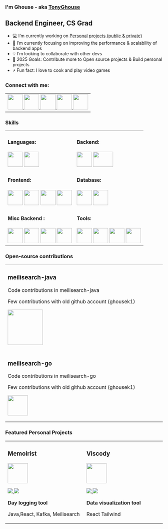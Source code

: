 ###  I'm Ghouse - aka [TonyGhouse][website]

## Backend Engineer, CS Grad

- :computer: I’m currently working on [Personal projects (public & private)][gitprojects]
- :blue_book: I’m currently focusing on improving the performance & scalability of backend apps
- :bulb: I’m looking to collaborate with other devs
- :dart: 2025 Goals: Contribute more to Open source projects & Build personal projects
- ⚡ Fun fact: I love to cook and play video games

### Connect with me:
<div align="left">
<table>
<tr>
<td >

<a href="https://tonyghouse.com" target="_blank">
 <img id="website" src="https://i.imgur.com/tkHdNZ5.png" style=" height:3rem; width:3rem;">
</a>
<a href="mailto:tonyghouseofficial@gmail.com" target="_blank">
 <img id="mail" src="https://imgur.com/nqb4Dei.png" style=" height:3rem; width:3rem;">
</a>
<a href="https://linkedin.com/in/tonyghouse" target="_blank">
 <img id="linkedin" src="https://imgur.com/vWtkuDt.png" style=" height:3rem; width:3rem;">
</a>
<a href="https://twitter.com/tonyghouse" target="_blank">
 <img id="twitter" src="https://imgur.com/JrUPgDO.png" style=" height:3rem; width:3rem;">
</a>
<a href="https://dev.to/tonyghouse" target="_blank">
 <img id="devto" src="https://imgur.com/74HbRWy.png" style=" height:3rem; width:3rem;">
</a>
</td>
</tr>                                                                
</table> 

### Skills
<div align="left">
<table>
<tr>
<td width="50%">
<h4 align="left" style="padding-top: 0rem;" style="padding-top: 0rem;">Languages: </h4>
<div class="languages" align="left">
 <img id="java" src="https://i.imgur.com/Jo53EBW.png" style=" height:3rem; width:3rem;" />
 <img id="javascript" src="https://i.imgur.com/5hNz5aK.png" style=" height:3rem; width:3rem;" />
</div>
</td>
<td width="50%">
<h4 align="left" style="padding-top: 0rem;">Backend: </h4>
<div class="backend" align="left">
<img id="spring" src="https://i.imgur.com/qklW6S0.png" style=" height:3rem; width:3rem;" />
<img id="nodejs" src="https://i.imgur.com/7VcBM30.png" style=" height:3rem; width:4rem;" />
</div>
</td>
</tr> 
<tr>
<td width="50%">
<h4 align="left" style="padding-top: 0rem;">Frontend: </h4>
<div class="frontend" align="left">
 <img id="html" src="https://i.imgur.com/o9xnRon.png" style=" height:3rem; width:3rem;" />
 <img id="css" src="https://i.imgur.com/rMcoxVs.png" style=" height:3rem; width:3rem;" />
 <img id="javascript-lang" src="https://i.imgur.com/5hNz5aK.png" style=" height:3rem; width:3rem;" />
 <img id="reactjs" src="https://i.imgur.com/z11NJXf.png" style=" height:3rem; width:3rem;" />
</div>
</td>
<td width="50%">
<h4 align="left" style="padding-top: 0rem;">Database:</h4>
<div class="database" align="left">
 <img id="postgres" src="https://i.imgur.com/hdiAjCO.png" style=" height:3rem; width:3rem;" />
 <img id="mongodb" src="https://i.imgur.com/PKizqpB.png" style=" height:3rem; width:3rem;" />
</div>
</td>
</tr>  
<tr>
<td width="50%">
<h4 align="left" style="padding-top: 0rem;">Misc Backend : </h4>
<div class="misc-backend" align="left">
 <img id="redis" src="https://i.imgur.com/Ioc4n7r.png" style=" height:3rem; width:3rem;" />
 <img id="kafka" src="https://i.imgur.com/izo7hST.png" style=" height:3rem; width:3rem;" />
 <img id="graphql" src="https://i.imgur.com/Ww90JlQ.png" style=" height:3rem; width:3rem;" />
  <img id="meilisearch" src="https://i.imgur.com/MipR564.png" style=" height:3rem; width:3rem;" />
</div>
</td>
<td width="50%">
<h4 align="left" style="padding-top: 0rem;">Tools:</h4>
<div class="misc-tools" align="left">
 <img  id="terminal" src="https://i.imgur.com/MsSU2TW.png" style=" height:3rem; width:3rem;" />
 <img id="git" src="https://i.imgur.com/sSMirOH.png" style=" height:3rem; width:3rem;" />
 <img id="docker" src="https://i.imgur.com/lZmTmY3.png" style=" height:3rem; width:3rem;" />
 <img id="kubernetes" src="https://i.imgur.com/lh4tOgd.png" style=" height:3rem; width:3rem;" />
</div>
</td>
</tr>                                                               
</table> 

### Open-source contributions
<div align="left">
<table>
<tr>
<td width="80%">
<h3 align="left">meilisearch-java  </h3>
<div align="left">
<p> Code contributions in meilisearch-java</p>
<p> Few contributions with old github account (ghousek1) </p>
<a href="https://github.com/meilisearch/meilisearch-java" target="_blank">
<img src="https://i.imgur.com/MipR564.png" style="width: 7rem;"></a>
<p>
</p>
</div>
</td>
</tr>     

<tr>
<td width="80%">
<h3 align="left">meilisearch-go</h3>
<div align="left">
<p> Code contributions in meilisearch-go </p>
<p> Few contributions with old github account (ghousek1) </p>
<a href="https://github.com/meilisearch/meilisearch-go" target="_blank">
<img src="https://i.imgur.com/MipR564.png" style="height: 4rem; width: 4rem;"></a>
<p>
</p>
</div>
</td>
</tr>  
</table> 

### Featured Personal Projects
<div align="left">
<table>
<tr>
<td width="40%">
<h3 align="left">Memoirist</h3>
<div align="left">
<a href="https://github.com/tonyghouse/memoirist" target="_blank">
<img src="https://i.imgur.com/HORIxZj.png" style="height: 4rem; width: 4rem;" ></a>
<p>
<a href="https://github.com/tonyghouse/memoirist" target="_blank">
<img src="https://img.shields.io/badge/CODE-ff9?style=for-the-badge&logo=github&logoColor=black">
</a>
<a href="https://github.com/tonyghouse/memoirist" target="_blank">
<img src="https://img.shields.io/badge/-website-green?style=for-the-badge&color=d1ed58">
</a>
</p>
<p><strong> Day logging tool</strong></p>
<p>Java,React, Kafka, Meilisearch</p>
</div>
</td>


<td width="40%">                                                                                     
<h3 align="left">Viscody</h3>
<div align="left">
<a href="https://github.com/tonyghouse/viscody" target="_blank"><img src="https://i.imgur.com/HORIxZj.png" style="height: 4rem; width: 4rem;"></a>
<p>
<a href="https://github.com/tonyghouse/viscody" target="_blank">
<img src="https://img.shields.io/badge/CODE-ff9?style=for-the-badge&logo=github&logoColor=black"">
</a>
<a href="https://github.com/tonyghouse/viscody" target="_blank">
<img src="https://img.shields.io/badge/-website-green?style=for-the-badge&color=d1ed58">
</a>
</p>
<p><strong>Data visualization tool</strong> </p>
<p>React Tailwind</p>
</div>
</td>
</tr>                                                                
</table>



[email]: mailto:tonyghouseofficial@gmail.com
[website]: https://tonyghouse.com
[linkedin]: https://linkedin.com/in/tonyghouse
[twitter]: https://twitter.com/tonyghouse
[reddit]: https://reddit.com/u/tonyghouse
[devto]: https://dev.to/tonyghouse
[github]: https://github.com/tonyghouse?tab=repositories
[gitprojects]: https://github.com/tonyghouse?tab=repositories
[meilisearch]: https://github.com/meilisearch/meilisearch-java
                                                                              
</div>                                                                                    
